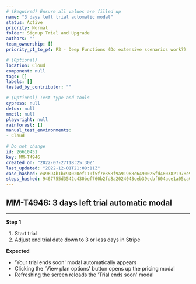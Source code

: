 ```yaml
---
# (Required) Ensure all values are filled up
name: "3 days left trial automatic modal"
status: Active
priority: Normal
folder: Signup Trial and Upgrade
authors: ""
team_ownership: []
priority_p1_to_p4: P3 - Deep Functions (Do extensive scenarios work?)

# (Optional)
location: Cloud
component: null
tags: []
labels: []
tested_by_contributor: ""

# (Optional) Test type and tools
cypress: null
detox: null
mmctl: null
playwright: null
rainforest: []
manual_test_environments:
- Cloud

# Do not change
id: 26610451
key: MM-T4946
created_on: "2022-07-27T18:25:30Z"
last_updated: "2022-12-01T21:08:11Z"
case_hashed: e49694b1bc94020ef110f5f7e358f9a91968c6490025fd4603821978e95102f78bcb07f3a03e10db20c89196722d08a5
steps_hashed: 9467755d3542c430bef760b2fd8a2024043ceb39ecbf604ace1a05ca093ee0c25767ee29449005a6a86d92521b54d3d8
---
```


<!-- (Auto-generated) Based on frontmatter's "key" and "name" -->

## MM-T4946: 3 days left trial automatic modal

---

**Step 1**

1. Start trial
2. Adjust end trial date down to 3 or less days in Stripe

**Expected**

- 'Your trial ends soon' modal automatically appears
- Clicking the 'View plan options' button opens up the pricing modal
- Refreshing the screen reloads the 'Trial ends soon' modal
